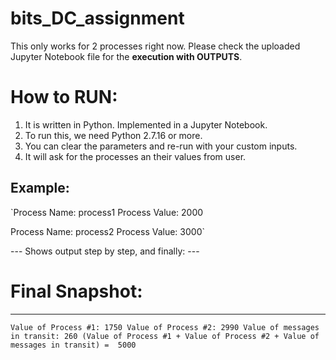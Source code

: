 # bits_DC_assignment

This only works for 2 processes right now.
Please check the uploaded Jupyter Notebook file for the **execution with OUTPUTS**.

# How to RUN:
1. It is written in Python. Implemented in a Jupyter Notebook.
2. To run this, we need Python 2.7.16 or more. 
3. You can clear the parameters and re-run with your custom inputs.
4. It will ask for the processes an their values from user.


## Example:
`Process Name: process1
Process Value: 2000

Process Name: process2
Process Value: 3000`

--- Shows output step by step, and finally: ---

# Final Snapshot:
----------------------------------------------
`Value of Process #1: 1750
Value of Process #2: 2990
Value of messages in transit: 260
(Value of Process #1 + Value of Process #2 + Value of messages in transit) =  5000`
